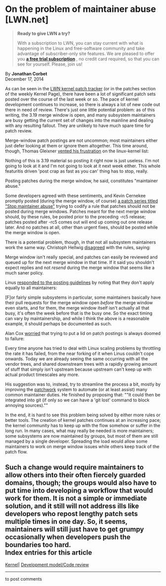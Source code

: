 # On the problem of maintainer abuse [LWN.net]

> **Ready to give LWN a try?**
> 
> With a subscription to LWN, you can stay current with what is happening in the Linux and free-software community and take advantage of subscriber-only site features. We are pleased to offer you **[a free trial subscription](https://lwn.net/Promo/nst-trial/claim)** , no credit card required, so that you can see for yourself. Please, join us! 

By **Jonathan Corbet**  
December 17, 2014 

As can be seen in the [LWN kernel patch tracker](/Kernel/Patches) (or in the patches section of the weekly Kernel Page), there have been a lot of significant patch sets posted over the course of the last week or so. The pace of kernel development continues to increase, so there is always a lot of new code out there in need of review. There's just one little potential problem: as of this writing, the 3.19 merge window is open, and many subsystem maintainers are busy getting the current set of changes into the mainline and dealing with any resulting fallout. They are unlikely to have much spare time for patch review. 

Merge-window patch postings are not uncommon; most maintainers either just defer looking at them or ignore them altogether. This time around, though, Thomas Gleixner [vented his frustration](/Articles/626545/) on the linux-kernel list: 

Nothing of this is 3.19 material so posting it right now is just useless. I'm not going to look at it and I'm not going to look at it next week either. This whole featuritis driven 'post crap as fast as you can' thing has to stop, really. 

Posting patches during the merge window, he said, constitutes "maintainer abuse." 

Some developers agreed with these sentiments, and Kevin Cernekee promptly posted (during the merge window, of course) [a patch series titled "Stop maintainer abuse"](/Articles/626546/) trying to codify a rule that patches should not be posted during merge windows. Patches meant for the next merge window should, by these rules, be posted prior to the preceding -rc5 release; patches posted after -rc5 comes out will end up coming out one release later. And no patches at all, other than urgent fixes, should be posted while the merge window is open. 

There is a potential problem, though, in that not all subsystem maintainers work the same way. Christoph Hellwig [disagreed](/Articles/626547/) with the rules, saying: 

Merge window isn't really special, and patches can easily be reviewed and queued up for the next merge window in that time. If it said you shouldn't expect replies and not _resend_ during the merge window that seems like a much saner policy. 

Linus [responded to the posting guidelines](/Articles/626548/) by noting that they don't apply equally to all maintainers: 

[F]or fairly simple subsystems in particular, some maintainers basically have their pull requests for the merge window open *before* the merge window even starts, and for them, the merge window itself isn't actually all that busy, it's often the week before that is the busy one. So the exact timing can vary by maintainership, and while I think the above is a reasonable example, it should perhaps be documented as such. 

Alan Cox [worried](/Articles/626549/) that trying to put a lid on patch postings is always doomed to failure: 

Every time anyone has tried to deal with Linux scaling problems by throttling the rate it has failed, from the near forking of it when Linus couldn't cope onwards. Today we are already seeing the same occurring with all the vendor trees, and shared downstream trees with a rapidly growing amount of stuff that simply isn't upstream because upstream can't keep up with actual product timescales any more. 

His suggestion was to, instead, try to streamline the process a bit, mostly by improving the [patchwork](https://patchwork.kernel.org/) system to automate (or at least assist) many common maintainer duties. He finished by proposing that: ""It could then be integrated into git (if only so we can have a 'git lost' command to block annoying sources)."" 

In the end, it is hard to see this problem being solved by either more rules or better tools. The creation of kernel patches continues at an increasing pace; the kernel community has to keep up with the flow somehow or suffer in the long run. In many cases, what may really be needed is more maintainers; some subsystems are now maintained by groups, but most of them are still managed by a single developer. Spreading the load would allow some maintainers to work on merge window issues while others keep track of the patch flow. 

Such a change would require maintainers to allow others into their often fiercely guarded domains, though; the groups would also have to put time into developing a workflow that would work for them. It is not a simple or immediate solution, and it still will not address ills like developers who repost lengthy patch sets multiple times in one day. So, it seems, maintainers will still just have to get grumpy occasionally when developers push the boundaries too hard.  
Index entries for this article  
---  
[Kernel](/Kernel/Index)| [Development model/Code review](/Kernel/Index#Development_model-Code_review)  
  


* * *

to post comments 
